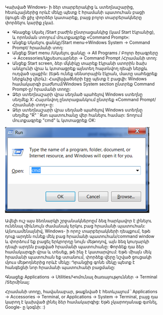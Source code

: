 <!--sec data-title="Opening: Windows" data-id="windows_prompt" data-collapse=true ces-->

Կախված Windows- ի ձեր տարբերակից և ստեղնաշարից, հետևյալներից որևէ մեկը պետք է հրամանի պատուհան բացի (գուցե մի քիչ փորձեր կատարեք, բայց բոլոր տարբերակները փորձելու կարիք չկա).

- Գնացեք Սկսել /Start բաժին ընտրացանկից (կամ Start էկրանից), և որոնման տողում մուտքագրեք «Command Prompt»:
- Անցեք Սկսելու ցանկը/Start menu→Windows System → Command Prompt/ հրամանի տող:
- Անցեք Start menu /Սկսելու ցանկը → All Programs / Բոլոր ծրագրերը → Accessories/Աքսեսուարներ → Command Prompt /Հրամանի տող:
- Անցեք Start screen, ձեր մկնիկը տարեք էկրանի ստորին ձախ անկյունի վրա և կտտացրեք այնտեղ հայտնվող դեպի ներքև ուղված սլաքին: (Եթե ունեք սենսորային էկրան, մատը սահեցրեք ներքևից վերև): Հավելվածների էջը պետք է բացվի: Windows համակարգի բաժնում/Windows System section ընտրեք Command Prompt-ը/ հրամանի տողը:
- Ձեր ստեղնաշարի վրա սեղմած պահելով Windows ստեղնը սեղմեք X: Հայտնվող ընտրացանկում ընտրեք «Command Prompt/Հրամանի տող»-ը: 
- Ձեր ստեղնաշարի վրա սեղմած պահելով Windows ստեղնը սեղմեք "R" ՝ Run պատուհանը վեր հանելու համար: Տողում մուտքագրեք "cmd" և կտտացրեք OK:

![Մուտքագրեք  "cmd"  "Run"  պատուհանում](../python_installation/images/windows-plus-r.png)

Ավելի ուշ այս ձեռնարկի շրջանակներոըմ ձեզ հարկավոր է լինելու ունենալ միևնույն ժամանակ երկու բաց հրամանի պատուհան: Այնուամենայնիվ, Windows- ի որոշ տարբերակների դեպքում, եթե դուք արդեն ունեք մեկ բաց հրամանի պատուհան/command window և փորձում եք բացել երկրորդը նույն մեթոդով, այն ձեզ կուղարկի դեպի արդեն բացված հրամանի պատուհանը: Փորձեք դա ձեր համակարգչի վրա և տեսեք, թե ինչ է կատարվում: Եթե ​​միայն մեկ հրամանի պատուհան եք ստանում, փորձեք վերը նշված ցուցակի մյուս մեթոդներից որևէ մեկը: Դրանցից գոնե մեկը պետք է հանգեցնի նոր հրամանի պատուհանի բացմանը:

<!--endsec-->

<!--sec data-title="Opening: OS X" data-id="OSX_prompt" data-collapse=true ces-->

Գնացեք Applications → Utilities/Կոմունալ ծառայություններ → Terminal /Տերմինալ: 

<!--endsec-->

<!--sec data-title="Opening: Linux" data-id="linux_prompt" data-collapse=true ces-->

Հրամանի տողը, հավանաբար, թաքնված է հետևյալում ՝ Applications → Accessories → Terminal, or Applications → System → Terminal, բայց դա կարող է կախված լինել ձեր համակարգից: Եթե ​​չկարողանաք գտնել, Google- ը կօգնի: :)

<!--endsec-->